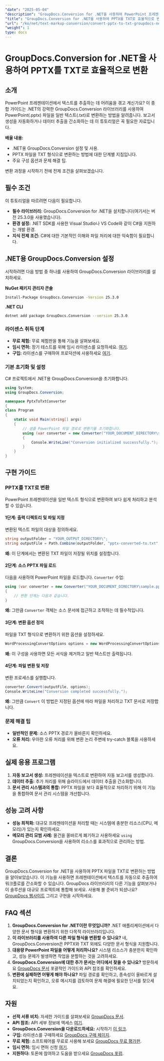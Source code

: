 ```yaml
---
"date": "2025-05-04"
"description": "GroupDocs.Conversion for .NET을 사용하여 PowerPoint 프레젠테이션을 일반 텍스트로 변환하는 방법을 알아보세요. 원활한 자동화 및 데이터 추출을 위한 단계별 가이드를 따라해 보세요."
"title": "GroupDocs.Conversion for .NET을 사용하여 PPTX를 TXT로 효율적으로 변환"
"url": "/ko/net/text-markup-conversion/convert-pptx-to-txt-groupdocs-net/"
"weight": 1
type: docs
---
```

# GroupDocs.Conversion for .NET을 사용하여 PPTX를 TXT로 효율적으로 변환

## 소개

PowerPoint 프레젠테이션에서 텍스트를 추출하는 데 어려움을 겪고 계신가요? 이 종합 가이드는 .NET의 강력한 GroupDocs.Conversion 라이브러리를 사용하여 PowerPoint(.pptx) 파일을 일반 텍스트(.txt)로 변환하는 방법을 알려줍니다. 보고서 생성을 자동화하거나 데이터 추출을 간소화하는 데 이 튜토리얼은 꼭 필요한 자료입니다.

**배울 내용:**
- .NET용 GroupDocs.Conversion 설정 및 사용.
- PPTX 파일을 TXT 형식으로 변환하는 방법에 대한 단계별 지침입니다.
- 주요 구성 옵션과 문제 해결 팁.

변환 과정을 시작하기 전에 전제 조건을 살펴보겠습니다.

## 필수 조건

이 튜토리얼을 따르려면 다음이 필요합니다.
- **필수 라이브러리:** GroupDocs.Conversion for .NET을 설치합니다(여기서는 버전 25.3.0을 사용했습니다).
- **환경 설정:** .NET SDK를 사용한 Visual Studio나 VS Code와 같이 C#을 지원하는 개발 환경.
- **지식 전제 조건:** C#에 대한 기본적인 이해와 파일 처리에 대한 익숙함이 필요합니다.

## .NET용 GroupDocs.Conversion 설정

시작하려면 다음 방법 중 하나를 사용하여 GroupDocs.Conversion 라이브러리를 설치하세요.

**NuGet 패키지 관리자 콘솔**
```bash
Install-Package GroupDocs.Conversion -Version 25.3.0
```

**.NET CLI**
```bash
dotnet add package GroupDocs.Conversion --version 25.3.0
```

### 라이센스 취득 단계
- **무료 체험:** 무료 체험판을 통해 기능을 살펴보세요.
- **임시 면허:** 장기 테스트를 위해 임시 라이센스를 요청하세요. [여기](https://purchase.groupdocs.com/temporary-license/).
- **구입:** 라이센스를 구매하여 프로덕션에 사용하세요 [여기](https://purchase.groupdocs.com/buy).

### 기본 초기화 및 설정

C# 프로젝트에서 .NET용 GroupDocs.Conversion을 초기화합니다.

```csharp
using System;
using GroupDocs.Conversion;

namespace PptxToTxtConverter
{
class Program
{
    static void Main(string[] args)
    {
        // 샘플 PowerPoint 파일 경로로 변환기를 초기화합니다.
        using (var converter = new Converter("YOUR_DOCUMENT_DIRECTORY\sample.pptx"))
        {
            Console.WriteLine("Conversion initialized successfully.");
        }
    }
}
```

## 구현 가이드

### PPTX를 TXT로 변환

PowerPoint 프레젠테이션을 일반 텍스트 형식으로 변환하여 보다 쉽게 처리하고 분석할 수 있습니다.

#### 1단계: 출력 디렉토리 및 파일 지정
변환된 텍스트 파일의 대상을 정의하세요.

```csharp
string outputFolder = "YOUR_OUTPUT_DIRECTORY\";
string outputFile = Path.Combine(outputFolder, "pptx-converted-to.txt");
```
**왜:** 이 단계에서는 변환된 TXT 파일이 저장될 위치를 설정합니다.

#### 2단계: 소스 PPTX 파일 로드
다음을 사용하여 PowerPoint 파일을 로드합니다. `Converter` 수업:

```csharp
using (var converter = new Converter("YOUR_DOCUMENT_DIRECTORY\sample.pptx"))
{
    // 변환 단계는 다음과 같습니다.
}
```
**왜:** 그만큼 `Converter` 객체는 소스 문서에 접근하고 조작하는 데 필수적입니다.

#### 3단계: 변환 옵션 정의
파일을 TXT 형식으로 변환하기 위한 옵션을 설정하세요.

```csharp
WordProcessingConvertOptions options = new WordProcessingConvertOptions { Format = GroupDocs.Conversion.FileTypes.WordProcessingFileType.Txt };
```
**왜:** 이 구성을 사용하면 모든 서식을 제거하고 일반 텍스트만 출력됩니다.

#### 4단계: 파일 변환 및 저장
변환 프로세스를 실행합니다.

```csharp
converter.Convert(outputFile, options);
Console.WriteLine("Conversion completed successfully.");
```
**왜:** 그만큼 `Convert` 이 방법은 지정된 옵션에 따라 파일을 처리하고 TXT 문서로 저장합니다.

### 문제 해결 팁
- **일반적인 문제:** 소스 PPTX 경로가 올바른지 확인하세요.
- **오류 처리:** 우아한 오류 처리를 위해 변환 논리 주변에 try-catch 블록을 사용하세요.

## 실제 응용 프로그램
1. **자동 보고서 생성:** 프레젠테이션을 텍스트로 변환하여 자동 보고서를 생성합니다.
2. **데이터 추출:** 추가 처리를 위해 슬라이드에서 데이터 추출을 간소화합니다.
3. **문서 관리 시스템과의 통합:** PPTX 파일을 보다 효율적으로 처리하기 위해 이 기능을 통합하여 문서 관리 시스템을 개선합니다.

## 성능 고려 사항
- **성능 최적화:** 대규모 프레젠테이션을 처리할 때는 시스템에 충분한 리소스(CPU, 메모리)가 있는지 확인하세요.
- **메모리 관리 모범 사례:** 물건을 올바르게 폐기하고 사용하세요 `using` GroupDocs.Conversion을 사용하여 리소스를 효과적으로 관리하는 방법.

## 결론

GroupDocs.Conversion for .NET을 사용하여 PPTX 파일을 TXT로 변환하는 방법을 알아보았습니다. 이 기능을 사용하면 프레젠테이션에서 텍스트를 자동으로 추출하여 워크플로를 간소화할 수 있습니다. GroupDocs 라이브러리의 다른 기능을 살펴보거나 이 솔루션을 대규모 프로젝트에 통합해 보세요. 사용해 볼 준비가 되셨나요? [GroupDocs 웹사이트](https://purchase.groupdocs.com/buy) 그리고 구현을 시작하세요.

## FAQ 섹션
1. **GroupDocs.Conversion for .NET이란 무엇입니까?** 
   .NET 애플리케이션에서 다양한 문서 형식을 변환하기 위한 다목적 라이브러리입니다.
2. **이 라이브러리를 사용하여 다른 파일 형식을 변환할 수 있나요?**
   네, GroupDocs.Conversion은 PPTX와 TXT 외에도 다양한 문서 형식을 지원합니다.
3. **대용량 PowerPoint 파일을 어떻게 처리하나요?**
   시스템 리소스가 충분한지 확인하고, 성능 문제가 발생하면 작업을 분할하는 것을 고려하세요.
4. **GroupDocs.Conversion에 대한 추가 문서는 어디에서 찾을 수 있나요?**
   방문하세요 [GroupDocs 문서](https://docs.groupdocs.com/conversion/net/) 포괄적인 가이드와 API 참조를 확인하세요.
5. **변환에 실패하면 어떻게 해야 하나요?**
   파일 경로를 확인하고, 종속성이 올바르게 설치되었는지 확인하고, 오류 메시지를 검토하여 문제 해결에 필요한 단서를 찾으세요.

## 자원
- **선적 서류 비치:** 자세한 가이드를 살펴보세요 [GroupDocs 문서](https://docs.groupdocs.com/conversion/net/).
- **API 참조:** API 세부 정보에 액세스 [여기](https://reference.groupdocs.com/conversion/net/).
- **GroupDocs.Conversion을 다운로드하세요:** 시작하기 [이 링크](https://releases.groupdocs.com/conversion/net/).
- **구입:** 라이센스를 구매하세요 [GroupDocs 구매 페이지](https://purchase.groupdocs.com/buy).
- **무료 체험:** 소프트웨어를 무료로 사용해 보세요 [GroupDocs 무료 평가판](https://releases.groupdocs.com/conversion/net/).
- **임시 면허:** 임시 면허 신청 [여기](https://purchase.groupdocs.com/temporary-license/).
- **지원하다:** 토론에 참여하고 도움을 받으세요 [GroupDocs 포럼](https://forum.groupdocs.com/c/conversion/10).